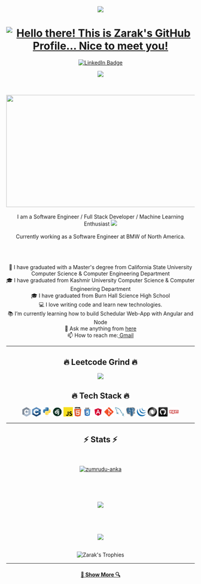 <div align="Center">
<img align='center' src='https://user-images.githubusercontent.com/5713670/87202985-820dcb80-c2b6-11ea-9f56-7ec461c497c3.gif' width='200"'>
  </div>
<p align="center">

<h1 align="Center">
  <a href="https://git.io/typing-svg"><img src="https://readme-typing-svg.herokuapp.com?lines=Hello+there!+👋;This+is+Zarak's+GitHub+Profile...;Nice+to+meet+you!&center=true&size=25&width=600" alt="Hello there! This is Zarak's GitHub Profile... Nice to meet you!" />
  </a>
</h1>
</p>
<p align="center">
<a href="https://www.linkedin.com/in/zarakshahji/"><img src="https://img.shields.io/badge/LinkedIn-blue?style=for-the-badge&logo=linkedin&logoColor=white" alt="LinkedIn Badge"></a>
</p>
<!-- <p align="center">
<a href="/" target="_blank"><img src="https://cdn.buymeacoffee.com/buttons/default-orange.png" alt="Buy Me A Coffee" height="41" width="174"></a>
</p> -->
<p align="center">
<img src="https://visitor-badge.laobi.icu/badge?page_id=Zarak-Shah-ji">
</p>
<p align="center"><img src="https://komarev.com/ghpvc/?username=Zarak-Shah-ji&style=flat-square&color=blue" alt=""></p>


 


<p align="center"><img src="https://media.giphy.com/media/dWesBcTLavkZuG35MI/giphy.gif" width="600" height="300"  /></p>

 <p align="center">
  I am a Software Engineer / Full Stack Developer / Machine Learning Enthusiast  <img src="https://media.giphy.com/media/WUlplcMpOCEmTGBtBW/giphy.gif" width="50">
  <br>
   <br>
   Currently working as a Software Engineer at BMW of North America.
  <br>
   <br>
    <br>
     <br> </p>
    <p align="center">
  🔬 I have graduated with a Master's degree from California State University Computer Science & Computer Engineering Department
  <br>
  🎓 I have graduated from Kashmir University Computer Science & Computer Engineering Department
  <br>
  🎓 I have graduated from Burn Hall Science High School
  <br>
  💻 I love writing code and learn new technologies.
  <br>
  📚 I’m currently learning how to build Schedular Web-App with Angular and Node
  <br>
  💬 Ask me anything from <a href="https://github.com/Zarak-Shah-ji/Zarak-Shah-ji/issues" title="Issues">here</a>
  <br>
  📫 How to reach me:<a href="mailto: zarak.shah.ji@gmail.com"> Gmail</a>
</p>
<hr>
<h2 align="center">🔥     Leetcode Grind       🔥</h2>
 
<p align="center">
    <img src="https://leetcard.jacoblin.cool/Zarak_Shahjee" />
</p>


<h2 align="center">🔥     Tech Stack     🔥</h2>
<p align="center">
  <code><img title="C" height="25" src="images/c.svg"></code>
  <code><img title="C++" height="25" src="images/cpp.svg"></code>
<!--   <code><img title="C#" height="25" src="images/cSharp.svg"></code> -->
   <code><img title="Python" height="25" src="images/python-original.svg"></code>
  <code><img title="Django" height="25" src="images/django.png"></code>
  <code><img title="Javascript" height="25" src="images/javascript.svg"></code>
  <code><img title="HTML5" height="25" src="images/html5.svg"></code>
  <code><img title="CSS" height="25" src="images/css.svg"></code>
  <code><img title="Angular" height="25" src="images/angular.svg"></code>
  <code><img title="Git" height="25" src="images/git-original.svg"></code>
  <code><img title="MySQL" height="25" src="images/mysql.svg"></code>
  <code><img title="PostgreSQL" height="25" src="images/postgresql.svg"></code>
<!--   <code><img title="Visual Studio Code" height="25" src="images/vscode.png"></code>
  <code><img title="Microsoft Visual Studio" height="25" src="images/visualstudio.png"></code> -->
  <code><img title="JQuery" height="25" src="images/jquery-original.svg"></code>
<!--   <code><img title="Java" height="25" src="images/java-original.svg"></code> -->
  <code><img title="JSON" height="25" src="images/json.svg"></code>
<!--   <code><img title="Unity" height="25" src="images/unity3d.svg"></code> -->
<!--   <code><img title="Android" height="25" src="images/android.svg"></code> -->
  <code><img title="GitHub" height="25" src="images/github.svg"></code>
  <code><img title="npm" height="25" src="images/npm.svg"></code>
<!--   <code><img title="PHP" height="25" src="images/php.svg"></code> -->
  
</p>
</p>
<hr>
<h2 align="center">⚡  Stats   ⚡</h2>
<br>
<p align=center>
  <div align=center>
    <a href="https://github.com/denvercoder1/github-readme-streak-stats" title="Go to Source">
      <img align="center" width=390 src="https://github-readme-streak-stats.herokuapp.com/?user=Zarak-Shah-ji&theme=react&border=61dafb&hide_border=true" alt="zumrudu-anka" />
    </a>
<!--       <a href="https://github.com/anuraghazra/github-readme-stats" title="Go to Source">
      <img align="right" width=390 src="https://github-readme-stats.vercel.app/api?username=Zarak-Shah-ji&show_icons=true&theme=react&border_color=61dafb&hide_border=true" />
    </a> -->
  </div>
  
  <br><br><br>

  <div align="center">

 
![](https://quotes-github-readme.vercel.app/api?type=horizontal&theme=radical)
</div>
<br><br><br>
  <div align=center>
    <a href="https://github.com/anuraghazra/github-readme-stats">
      <img width=325 align="center" src="https://github-readme-stats.vercel.app/api/top-langs/?username=Zarak-Shah-ji&hide=c%23,powershell,Mathematica,Ruby,Objective-C,Objective-C%2b%2b,Cuda&title_color=61dafb&text_color=ffffff&icon_color=61dafb&bg_color=20232a&langs_count=8&layout=compact&border_color=61dafb&hide_border=true" />
    </a>
  </div>
  <br>
  <div align="center">

![Zarak's Trophies](https://github-profile-trophy.vercel.app/?username=Zarak-Shah-ji&rank=-B,-C&column=-1&theme=radical&no-bg=true&margin-w=15&margin-h=15)

</div>
  
   <!--<img src="https://github-readme-activity-graph.cyclic.app/graph?username=Zarak-Shah-ji&theme=react-dark&bg_color=20232a&hide_border=true" width="100%"/>
</p> -->

<hr>

<!-- <h2 align="center">👨‍💻 Repositories 👨‍💻</h2>
<br>
<div width="100%" align="center">
  <a align="left" href="https://github.com/zumrudu-anka/Algorithms" title="Algorithms"><img align="left" height="115" src="https://github-readme-stats.vercel.app/api/pin/?username=zumrudu-anka&repo=Algorithms&theme=react&border_color=61dafb&border_radius=10"></a><a align="right" href="https://github.com/zumrudu-anka/DataStructures" title="Data Structures"><img align="right" height="115" src="https://github-readme-stats.vercel.app/api/pin/?username=zumrudu-anka&repo=DataStructures&theme=react&border_color=61dafb&border_radius=10"></a>
</div>
<br/><br/><br/><br/><br/><br/>
<div width="100%" align="center">
  <a align="left" href="https://github.com/zumrudu-anka/Turkce-Heceleme-CPP" title="Turkce-Heceleme-CPP"><img align="left" height="115" src="https://github-readme-stats.vercel.app/api/pin/?username=zumrudu-anka&repo=Turkce-Heceleme-CPP&theme=react&border_color=61dafb&border_radius=10"></a>
  <a align="right" href="https://github.com/zumrudu-anka/CopyMoveForgeryDetectionWithDCT" title="Copy&Move Forgery Detection With DCT"><img align="right" height="115" src="https://github-readme-stats.vercel.app/api/pin/?username=zumrudu-anka&repo=CopyMoveForgeryDetectionWithDCT&theme=react&border_color=61dafb&border_radius=10"></a>
</div>
<br/><br/><br/><br/><br/><br/>
<div width="100%" align="center">
  <a align="left" href="https://github.com/zumrudu-anka/cpp-openmp-needleman-wunsch" title="Needleman Wunsch Algorithm With OpenMP"><img align="left" height="115" src="https://github-readme-stats.vercel.app/api/pin/?username=zumrudu-anka&repo=cpp-openmp-needleman-wunsch&theme=react&border_color=61dafb&border_radius=10"></a>
  <a align="right" href="https://github.com/zumrudu-anka/javascript-minesweeper" title="Minesweeper"><img align="right" height="115" src="https://github-readme-stats.vercel.app/api/pin/?username=zumrudu-anka&repo=javascript-minesweeper&theme=react&border_color=61dafb&border_radius=10"></a>
</div>
<br/><br/><br/><br/><br/><br/>
-->
<h4 align="center">
  <a href="https://github.com/Zarak-Shah-ji?tab=repositories" title="Show Repositories">🔎 Show More 🔍</a>
</h4>

